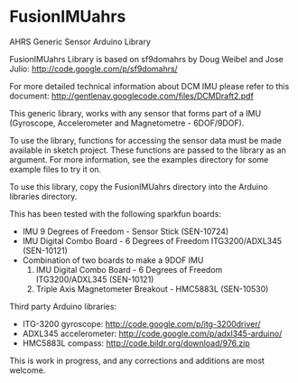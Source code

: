 FusionIMUahrs
=============

AHRS Generic Sensor Arduino Library

FusionIMUahrs Library is based on sf9domahrs by Doug Weibel and Jose Julio:
http://code.google.com/p/sf9domahrs/

For more detailed technical information about DCM IMU please refer to this
document: http://gentlenav.googlecode.com/files/DCMDraft2.pdf

This generic library, works with any sensor that forms part of a IMU
(Gyroscope, Accelerometer and Magnetometre - 6DOF/9DOF).

To use the library, functions for accessing the sensor data must be made
available in sketch project. These functions are passed to the library as
an argument. For more information, see the examples directory for some
example files to try it on.

To use this library, copy the FusionIMUahrs directory into the Arduino
libraries directory.

This has been tested with the following sparkfun boards:

- IMU 9 Degrees of Freedom - Sensor Stick (SEN-10724)
- IMU Digital Combo Board - 6 Degrees of Freedom ITG3200/ADXL345 (SEN-10121)
- Combination of two boards to make a 9DOF IMU
	1. IMU Digital Combo Board - 6 Degrees of Freedom ITG3200/ADXL345 (SEN-10121)
	2. Triple Axis Magnetometer Breakout - HMC5883L (SEN-10530)

Third party Arduino libraries:

- ITG-3200 gyroscope: http://code.google.com/p/itg-3200driver/
- ADXL345 accelerometer: http://code.google.com/p/adxl345-arduino/
- HMC5883L compass: http://code.bildr.org/download/976.zip

This is work in progress, and any corrections and additions are most welcome.
